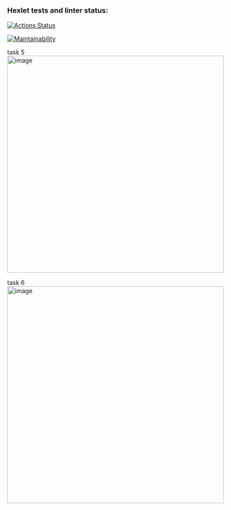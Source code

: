 ### Hexlet tests and linter status:
[![Actions Status](https://github.com/vecnick/java-project-61/actions/workflows/hexlet-check.yml/badge.svg)](https://github.com/vecnick/java-project-61/actions)

[![Maintainability](https://api.codeclimate.com/v1/badges/6257df0895569006347a/maintainability)](https://codeclimate.com/github/vecnick/java-project-61/maintainability)

task 5
<img width="501" alt="image" src="https://github.com/user-attachments/assets/90e7c62c-7809-4c0e-a006-33b038358635">

task 6
<img width="501" alt="image" src="https://github.com/user-attachments/assets/f0fd44f3-aa84-4519-b6f8-04de554b9f71">
